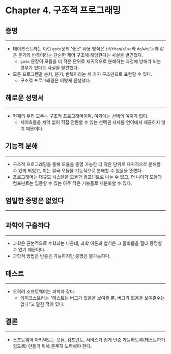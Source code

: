 # Chapter 4. 구조적 프로그래밍

## 증명

---

- 데이크스트라는 이런 `goto`문의 ‘좋은’ 사용 방식은 `if`/`then`/`else`와 `do`/`while`과 같은 분기와 반복이라는 단순한 제어 구조에 해당한다는 사실을 발견했다.
    - `goto` 문장이 모듈을 더 작은 단위로 재귀적으로 분해하는 과정에 방해가 되는 경우가 있다는 사실을 발견했다.
- 모든 프로그램을 순차, 분기, 반복이라는 세 가지 구조만으로 표현할 수 있다.
    - 구조적 프로그래밍은 이렇게 탄생했다.

## 해로운 성명서

---

- 현재의 우리 모두는 구조적 프로그래머이며, 여기에는 선택의 여지가 없다.
    - 제어흐름을 제약 없이 직접 전환할 수 있는 선택권 자체를 언어에서 제공하지 않기 때문이다.

## 기능적 분해

---

- 구조적 프로그래밍을 통해 모듈을 증명 가능한 더 작은 단위로 재귀적으로 분해할 수 있게 되었고, 이는 결국 모듈을 기능적으로 분해할 수 있음을 뜻했다.
- 프로그래머는 대규모 시스템을 모듈과 컴포넌트로 나눌 수 있고, 더 나아가 모듈과 컴포넌트는 입증할 수 있는 아주 작은 기능들로 세분화할 수 있다.

## 엄밀한 증명은 없었다

---

## 과학이 구출하다

---

- 과학은 근본적으로 수학과는 다른데, 과학 이론과 법칙은 그 올바름을 절대 증명할 수 없기 때문이다.
- 과학적 방법은 반증은 가능하지만 증명은 불가능하다.

## 테스트

---

- 오히려 소프트웨어는 과학과 같다.
    - 데이크스트라는 “테스트는 버그가 있음을 보여줄 뿐, 버그가 없음을 보여줄수는 없다”고 말한 적이 있다.

## 결론

---

- 소프트웨어 아키텍트는 모듈, 컴포넌트, 서비스가 쉽게 반증 가능하도록(테스트하기 쉽도록) 만들기 위해 분주히 노력해야 한다.